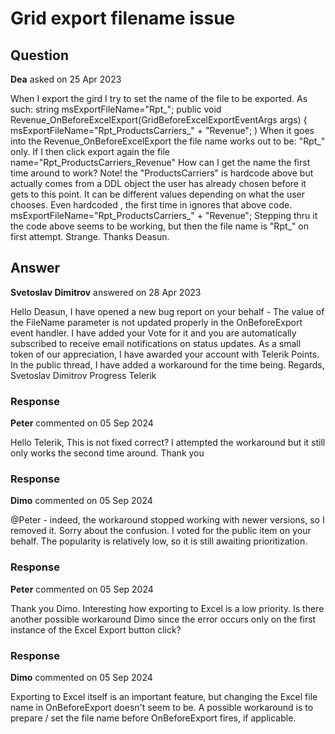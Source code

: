 # Grid export filename issue

## Question

**Dea** asked on 25 Apr 2023

When I export the gird I try to set the name of the file to be exported. As such: <GridExport> <GridExcelExport FileName="@msExportFileName" AllPages="@Revenue_ExportAllPages" OnBeforeExport="@Revenue_OnBeforeExcelExport" /> </GridExport> string msExportFileName="Rpt_"; public void Revenue_OnBeforeExcelExport(GridBeforeExcelExportEventArgs args) { msExportFileName="Rpt_ProductsCarriers_" + "Revenue"; ) When it goes into the Revenue_OnBeforeExcelExport the file name works out to be: "Rpt_" only. If I then click export again the file name="Rpt_ProductsCarriers_Revenue" How can I get the name the first time around to work? Note! the "ProductsCarriers" is hardcode above but actually comes from a DDL object the user has already chosen before it gets to this point. It can be different values depending on what the user chooses. Even hardcoded , the first time in ignores that above code. msExportFileName="Rpt_ProductsCarriers_" + "Revenue"; Stepping thru it the code above seems to be working, but then the file name is "Rpt_" on first attempt. Strange. Thanks Deasun.

## Answer

**Svetoslav Dimitrov** answered on 28 Apr 2023

Hello Deasun, I have opened a new bug report on your behalf - The value of the FileName parameter is not updated properly in the OnBeforeExport event handler. I have added your Vote for it and you are automatically subscribed to receive email notifications on status updates. As a small token of our appreciation, I have awarded your account with Telerik Points. In the public thread, I have added a workaround for the time being. Regards, Svetoslav Dimitrov Progress Telerik

### Response

**Peter** commented on 05 Sep 2024

Hello Telerik, This is not fixed correct? I attempted the workaround but it still only works the second time around. Thank you

### Response

**Dimo** commented on 05 Sep 2024

@Peter - indeed, the workaround stopped working with newer versions, so I removed it. Sorry about the confusion. I voted for the public item on your behalf. The popularity is relatively low, so it is still awaiting prioritization.

### Response

**Peter** commented on 05 Sep 2024

Thank you Dimo. Interesting how exporting to Excel is a low priority. Is there another possible workaround Dimo since the error occurs only on the first instance of the Excel Export button click?

### Response

**Dimo** commented on 05 Sep 2024

Exporting to Excel itself is an important feature, but changing the Excel file name in OnBeforeExport doesn't seem to be. A possible workaround is to prepare / set the file name before OnBeforeExport fires, if applicable.
